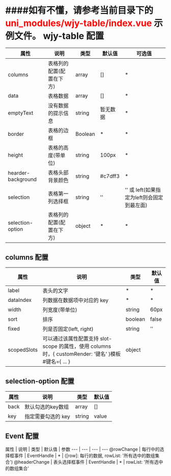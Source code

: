 ####如有不懂，请参考当前目录下的 <span style="color:red;">uni_modules/wjy-table/index.vue</span> 示例文件。
wjy-table 配置
=======================

属性 | 说明 | 类型 | 默认值 | 可选值
--- | --- | --- | --- | ---
columns | 表格列的配置(配置在下方) | array | [] | *
data | 表格数据 | array | [] | *
emptyText | 没有数据的提示信息 | string | 暂无数据 | *
border | 表格的边框 | Boolean | * | *
height | 表格的高度(带单位) | string | 100px | *
hearder-background | 表格头部背景颜色 | string | #c7dff3 | *
selection | 表格第一列选择框 | string | '' | '' 或 left(如果指定为left则会固定到最左面)
selection-option | 表格列的配置(配置在下方) | object | * | *

columns 配置
-----------------------

属性 | 说明 | 类型 | 默认值
--- | --- | --- | ---
label | 表头的文字 | * | *
dataIndex | 列数据在数据项中对应的 key | * | *
width | 列宽度(带单位) | string | 60px
sort | 排序 | boolean | false
fixed | 列是否固定(left, right) | string | ''
scopedSlots | 可以通过该属性配置支持 slot-scope 的属性，使用 columns 时，{ customRender: '键名' }模板 #键名={ ... } | object | 

selection-option 配置
-----------------------

属性 | 说明 | 类型 | 默认值
--- | --- | --- | ---
back | 默认勾选的key数组 | array | []
key | 指定需要勾选的 key | string | value

Event 配置
-----------------------

属性 | 说明 | 类型 | 默认值 | 参数
--- | --- | --- | ---
@rowChange | 每行中的选择框事件 | EventHandle | * | ([row]: 每行的数据, rowList: '所有选中的数组集合')
@headerChange | 表头选择框事件 | EventHandle | * | rowList: '所有选中的数组集合'
